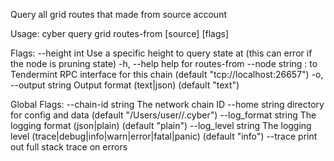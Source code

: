 Query all grid routes that made from source account

Usage:
  cyber query grid routes-from [source] [flags]

Flags:
      --height int      Use a specific height to query state at (this can error if the node is pruning state)
  -h, --help            help for routes-from
      --node string     <host>:<port> to Tendermint RPC interface for this chain (default "tcp://localhost:26657")
  -o, --output string   Output format (text|json) (default "text")

Global Flags:
      --chain-id string     The network chain ID
      --home string         directory for config and data (default "/Users/user//.cyber")
      --log_format string   The logging format (json|plain) (default "plain")
      --log_level string    The logging level (trace|debug|info|warn|error|fatal|panic) (default "info")
      --trace               print out full stack trace on errors
